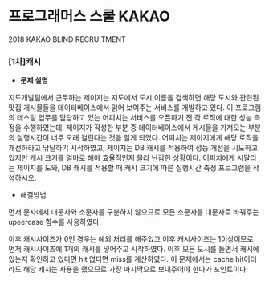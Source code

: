 # 프로그래머스 스쿨 KAKAO

2018 KAKAO BLIND RECRUITMENT

### [1차]캐시
- **문제 설명**

지도개발팀에서 근무하는 제이지는 지도에서 도시 이름을 검색하면 해당 도시와 관련된 맛집 게시물들을 데이터베이스에서 읽어 보여주는 서비스를 개발하고 있다.
이 프로그램의 테스팅 업무를 담당하고 있는 어피치는 서비스를 오픈하기 전 각 로직에 대한 성능 측정을 수행하였는데, 제이지가 작성한 부분 중 데이터베이스에서 게시물을 가져오는 부분의 실행시간이 너무 오래 걸린다는 것을 알게 되었다.
어피치는 제이지에게 해당 로직을 개선하라고 닦달하기 시작하였고, 제이지는 DB 캐시를 적용하여 성능 개선을 시도하고 있지만 캐시 크기를 얼마로 해야 효율적인지 몰라 난감한 상황이다.
어피치에게 시달리는 제이지를 도와, DB 캐시를 적용할 때 캐시 크기에 따른 실행시간 측정 프로그램을 작성하시오.

- 해결방법

먼저 문자에서 대문자와 소문자를 구분하지 않으므로 모든 소문자를 대문자로 바꿔주는 upeercase 함수를 사용하였다.

이후 캐시사이즈가 0인 경우는 예외 처리를 해주었고 이후 캐시사이즈는 1이상이므로 먼저 캐시사이즈에 1개의 캐시를 넣어주고 시작하였다. 이후 모든 도시를 돌면서 캐시에 있는지 확인하고 있다면 hit 없다면 miss를 계산하였다. 이 문제에서는 cache hit이더라도 해당 캐시는 사용을 했으므로 가장 마지막으로 보내주어야 한다가 포인트이다!